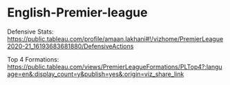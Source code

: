 # English-Premier-league

Defensive Stats: https://public.tableau.com/profile/amaan.lakhani#!/vizhome/PremierLeague2020-21_16193683681880/DefensiveActions

Top 4 Formations: https://public.tableau.com/views/PremierLeagueFormations/PLTop4?:language=en&:display_count=y&publish=yes&:origin=viz_share_link
